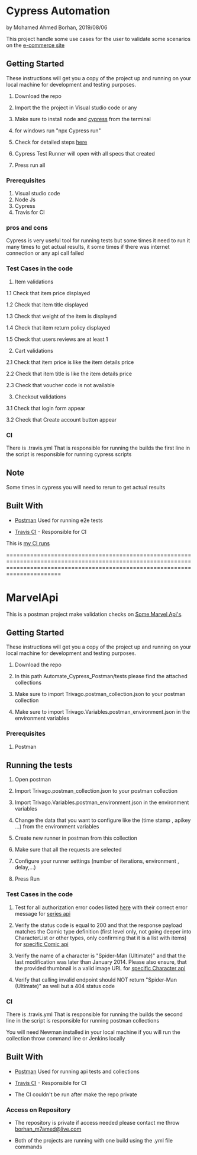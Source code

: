 # Cypress Automation

by Mohamed Ahmed Borhan, 2019/08/06

This project handle some use cases for the user to validate some scenarios on the [e-commerce site](https://www.bergfreunde.eu/)

## Getting Started

These instructions will get you a copy of the project up and running on your local machine for development and testing purposes.

1. Download the repo

2. Import the the project in Visual studio code or any  

3. Make sure to install node and [cypress](https://docs.cypress.io/guides/getting-started/installing-cypress.html#npm-install) from the terminal

4. for windows run "npx Cypress run"

5. Check for detailed steps [here](https://docs.cypress.io/guides/getting-started/installing-cypress.html#npm-install)

6. Cypress Test Runner will open with all specs that created 

7. Press run all

### Prerequisites

1. Visual studio code 
2. Node Js
3. Cypress
4. Travis for CI

### pros and cons
Cypress is very useful tool for running tests but some times it need to run it many times to get actual results, it some times if there was internet connection or any api call failed 

### Test Cases in the code 

1. Item validations 

1.1 Check that item price displayed

1.2 Check that item title displayed 

1.3 Check that weight of the item is displayed

1.4 Check that item return policy displayed 

1.5 Check that users reviews are at least 1 

2. Cart validations 

2.1 Check that item price is like the item details price

2.2 Check that item title is like the item details price

2.3 Check that voucher code is not available


3. Checkout validations 

3.1 Check that login form appear

3.2 Check that Create account button appear

### CI

There is .travis.yml That is responsible for running the builds the first line in the script is responsible for running cypress scripts 

## Note
Some times in cypress you will need to rerun to get actual results 


## Built With

* [Postman](https://www.seleniumhq.org/projects/webdriver/) Used for running e2e tests 

* [Travis CI](https://Travis-ci.org) - Responsible for CI 

This is [my CI runs](https://Travis-ci.org/Borhan10/Automate_Cypress_Postman)


==================================================================================================================================================================================

# MarvelApi

This is a postman project make validation checks on  [Some Marvel Api's](https://developer.marvel.com/docs).

## Getting Started

These instructions will get you a copy of the project up and running on your local machine for development and testing purposes.

1. Download the repo

2. In this path Automate_Cypress_Postman/tests please find the attached collections 

3. Make sure to import Trivago.postman_collection.json to your postman collection

4. Make sure to import Trivago.Variables.postman_environment.json in the environment variables 

### Prerequisites

1. Postman


## Running the tests

1. Open postman 

2. Import Trivago.postman_collection.json to your postman collection

3. Import Trivago.Variables.postman_environment.json in the environment variables 

4. Change the data that you want to configure like the (time stamp , apikey ...) from the environment variables

5. Create new runner in postman from this collection

6. Make sure that all the requests are selected 

7. Configure your runner settings (number of iterations, environment , delay,...)

8. Press Run

### Test Cases in the code 

1. Test for all authorization error codes listed [here](https://developer.marvel.com/documentation/authorization) with their
correct error message for [series api](https://developer.marvel.com/docs#!/public/getSeriesCollection_get_25)

2. Verify the status code is equal to 200 and that the response
payload matches the Comic type definition (first level only, not going deeper into CharacterList
or other types, only confirming that it is a list with items) for [specific Comic api](https://developer.marvel.com/docs#!/public/getComicIndividual_get_7)

3. Verify the name of a character is "Spider-Man
(Ultimate)" and that the last modification was later than January 2014. Please also ensure,
that the provided thumbnail is a valid image URL for [specific Character api](https://developer.marvel.com/docs#!/public/getCharacterIndividual_get_1)

4. Verify that calling invalid endpoint should NOT return "Spider-Man (Ultimate)" as well but a 404 status code 


### CI

There is .travis.yml That is responsible for running the builds the second line in the script is responsible for running postman collections 

You will need Newman installed in your local machine if you will run the collection throw command line or Jenkins locally  

## Built With

* [Postman](https://www.seleniumhq.org/projects/webdriver/) Used for running api tests and collections 

* [Travis CI](https://Travis-ci.org) - Responsible for CI 

* The CI couldn't be run after make the repo private 

### Access on Repository 

* The repository is private if access needed please contact me throw borhan_m7amed@live.com

* Both of the projects are running with one build using the .yml file commands 

